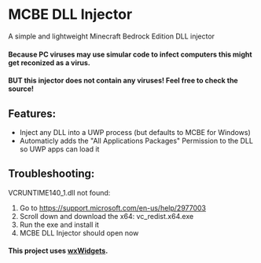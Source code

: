 # MCBE DLL Injector
A simple and lightweight Minecraft Bedrock Edition DLL injector

#### Because PC viruses may use simular code to infect computers this might get reconized as a virus. 
#### BUT this injector does not contain any viruses! Feel free to check the source!

## Features:
- Inject any DLL into a UWP process (but defaults to MCBE for Windows)
- Automaticly adds the "All Applications Packages" Permission to the DLL so UWP apps can load it

## Troubleshooting:
VCRUNTIME140_1.dll not found:
1. Go to https://support.microsoft.com/en-us/help/2977003
2. Scroll down and download the x64: vc_redist.x64.exe
3. Run the exe and install it
4. MCBE DLL Injector should open now

#### This project uses [wxWidgets](https://wxwidgets.org).